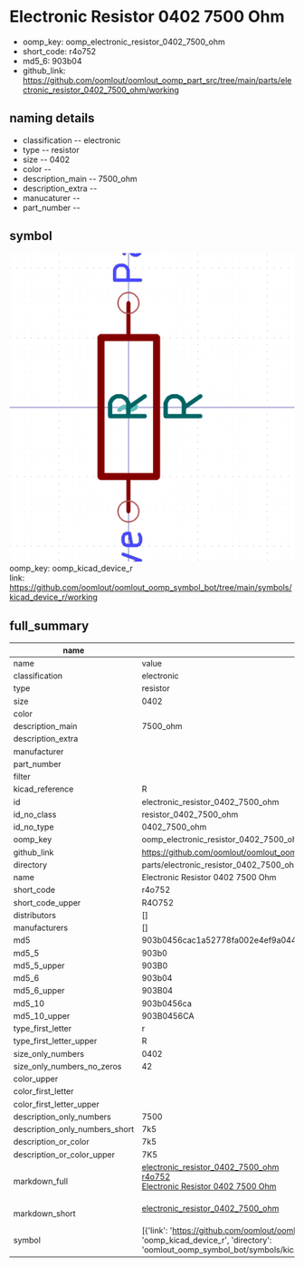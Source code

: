 # Electronic Resistor 0402 7500 Ohm

  
* oomp_key: oomp_electronic_resistor_0402_7500_ohm 
* short_code: r4o752
* md5_6: 903b04  
* github_link: https://github.com/oomlout/oomlout_oomp_part_src/tree/main/parts/electronic_resistor_0402_7500_ohm/working  
## naming details
* classification -- electronic
* type -- resistor
* size -- 0402
* color -- 
* description_main -- 7500_ohm
* description_extra -- 
* manucaturer -- 
* part_number -- 



## symbol

![](symbol/0/working/working_600.png)  
oomp_key: oomp_kicad_device_r  
link: https://github.com/oomlout/oomlout_oomp_symbol_bot/tree/main/symbols/kicad_device_r/working  


## full_summary
| name | value | 
| --- | --- | 
| name | value | 
| classification | electronic | 
| type | resistor | 
| size | 0402 | 
| color |  | 
| description_main | 7500_ohm | 
| description_extra |  | 
| manufacturer |  | 
| part_number |  | 
| filter |  | 
| kicad_reference | R | 
| id | electronic_resistor_0402_7500_ohm | 
| id_no_class | resistor_0402_7500_ohm | 
| id_no_type | 0402_7500_ohm | 
| oomp_key | oomp_electronic_resistor_0402_7500_ohm | 
| github_link | https://github.com/oomlout/oomlout_oomp_part_src/tree/main/parts/electronic_resistor_0402_7500_ohm/working | 
| directory | parts/electronic_resistor_0402_7500_ohm | 
| name | Electronic Resistor 0402 7500 Ohm | 
| short_code | r4o752 | 
| short_code_upper | R4O752 | 
| distributors | [] | 
| manufacturers | [] | 
| md5 | 903b0456cac1a52778fa002e4ef9a044 | 
| md5_5 | 903b0 | 
| md5_5_upper | 903B0 | 
| md5_6 | 903b04 | 
| md5_6_upper | 903B04 | 
| md5_10 | 903b0456ca | 
| md5_10_upper | 903B0456CA | 
| type_first_letter | r | 
| type_first_letter_upper | R | 
| size_only_numbers | 0402 | 
| size_only_numbers_no_zeros | 42 | 
| color_upper |  | 
| color_first_letter |  | 
| color_first_letter_upper |  | 
| description_only_numbers | 7500 | 
| description_only_numbers_short | 7k5 | 
| description_or_color | 7k5 | 
| description_or_color_upper | 7K5 | 
| markdown_full | [electronic_resistor_0402_7500_ohm](https://github.com/oomlout/oomlout_oomp_part_src/tree/main/parts/electronic_resistor_0402_7500_ohm/working)<br>[r4o752](https://github.com/oomlout/oomlout_oomp_part_src/tree/main/parts/electronic_resistor_0402_7500_ohm/working)<br>[Electronic Resistor 0402 7500 Ohm](https://github.com/oomlout/oomlout_oomp_part_src/tree/main/parts/electronic_resistor_0402_7500_ohm/working)<br><br> | 
| markdown_short | [electronic_resistor_0402_7500_ohm](https://github.com/oomlout/oomlout_oomp_part_src/tree/main/parts/electronic_resistor_0402_7500_ohm/working)<br><br> | 
| symbol | [{'link': 'https://github.com/oomlout/oomlout_oomp_symbol_bot/tree/main/symbols/kicad_device_r', 'oomp_key': 'oomp_kicad_device_r', 'directory': 'oomlout_oomp_symbol_bot/symbols/kicad_device_r//working/working.kicad_sym'}] | 
